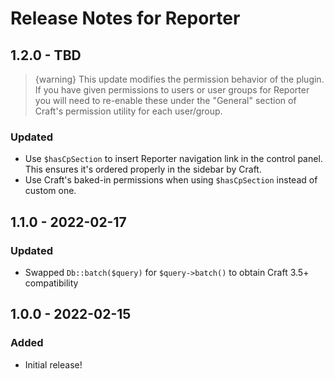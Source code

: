 # Release Notes for Reporter

## 1.2.0 - TBD

> {warning} This update modifies the permission behavior of the plugin. If you have given permissions to users or user groups for Reporter you will need to re-enable these under the "General" section of Craft's permission utility for each user/group.

### Updated
- Use `$hasCpSection` to insert Reporter navigation link in the control panel. This ensures it's ordered properly in the sidebar by Craft.
- Use Craft's baked-in permissions when using `$hasCpSection` instead of custom one.

## 1.1.0 - 2022-02-17

### Updated
- Swapped `Db::batch($query)` for `$query->batch()` to obtain Craft 3.5+ compatibility

## 1.0.0 - 2022-02-15

### Added
- Initial release!

